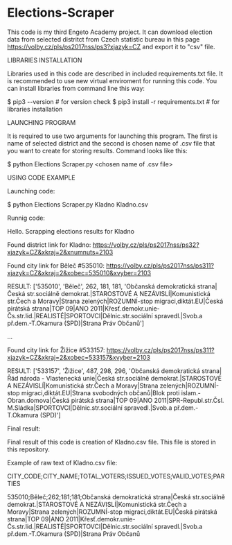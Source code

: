# Elections-Scraper
This code is my third Engeto Academy project. It can download election data from selected distritct from Czech statistic bureau in this page https://volby.cz/pls/ps2017nss/ps3?xjazyk=CZ and export it to "csv" file.

LIBRARIES INSTALLATION

Libraries used in this code are described in included requirements.txt file. It is recommended to use new virtual enviroment for running this code. You can install libraries from command line this way:

$ pip3 --version                     # for version check
$ pip3 install -r requirements.txt   # for libraries installation

LAUNCHING PROGRAM

It is required to use two arguments for launching this program. The first is name of selected district and the second is chosen name of .csv file that you want to create for storing results. Command looks like this:

$ python Elections Scraper.py <name of district> <chosen name of .csv file>
  
USING CODE EXAMPLE

Launching code:

$ python Elections Scraper.py Kladno Kladno.csv

Runnig code:

Hello. Scrapping elections results for Kladno

Found district link for Kladno: https://volby.cz/pls/ps2017nss/ps32?xjazyk=CZ&xkraj=2&xnumnuts=2103

Found city link for Běleč #535010: https://volby.cz/pls/ps2017nss/ps311?xjazyk=CZ&xkraj=2&xobec=535010&xvyber=2103

RESULT: ['535010', 'Běleč', 262, 181, 181, 'Občanská demokratická strana|Česká str.sociálně demokrat.|STAROSTOVÉ A NEZÁVISLÍ|Komunistická str.Čech a Moravy|Strana zelených|ROZUMNÍ-stop migraci,diktát.EU|Česká pirátská strana|TOP 09|ANO 2011|Křesť.demokr.unie-Čs.str.lid.|REALISTÉ|SPORTOVCI|Dělnic.str.sociální spravedl.|Svob.a př.dem.-T.Okamura (SPD)|Strana Práv Občanů']

...

Found city link for Žižice #533157: https://volby.cz/pls/ps2017nss/ps311?xjazyk=CZ&xkraj=2&xobec=533157&xvyber=2103

RESULT: ['533157', 'Žižice', 487, 298, 296, 'Občanská demokratická strana|Řád národa - Vlastenecká unie|Česká str.sociálně demokrat.|STAROSTOVÉ A NEZÁVISLÍ|Komunistická str.Čech a Moravy|Strana zelených|ROZUMNÍ-stop migraci,diktát.EU|Strana svobodných občanů|Blok proti islam.-Obran.domova|Česká pirátská strana|TOP 09|ANO 2011|SPR-Republ.str.Čsl. M.Sládka|SPORTOVCI|Dělnic.str.sociální spravedl.|Svob.a př.dem.-T.Okamura (SPD)']

Final result:

Final result of this code is creation of Kladno.csv file. This file is stored in this repository. 

Example of raw text of Kladno.csv file:

CITY_CODE;CITY_NAME;TOTAL_VOTERS;ISSUED_VOTES;VALID_VOTES;PARTIES

535010;Běleč;262;181;181;Občanská demokratická strana|Česká str.sociálně demokrat.|STAROSTOVÉ A NEZÁVISLÍ|Komunistická str.Čech a Moravy|Strana zelených|ROZUMNÍ-stop migraci,diktát.EU|Česká pirátská strana|TOP 09|ANO 2011|Křesť.demokr.unie-Čs.str.lid.|REALISTÉ|SPORTOVCI|Dělnic.str.sociální spravedl.|Svob.a př.dem.-T.Okamura (SPD)|Strana Práv Občanů
